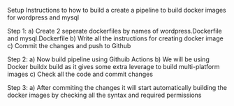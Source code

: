 Setup Instructions to how to build a create a pipeline to build docker images for wordpress and mysql 

Step 1:
 a) Create 2 seperate dockerfiles by names of wordpress.Dockerfile and mysql.Dockerfile 
 b) Write all the instructions for creating docker image 
 c) Commit the changes and push to Github 

Step 2:
  a) Now build pipeline using Githuib Actions 
  b) We will be using Docker buildx build as it gives some extra leverage to build multi-platform images
  c) Check all the code and commit changes 

Step 3: 
  a) After commiting the changes it will start automatically building the docker images by checking all the syntax and required permissions 

  
